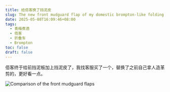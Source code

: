 ```yaml
---
title: 给佰客换了挡泥皮
slug: The new front mudguard flap of my domestic brompton-like folding bike
date: 2025-05-08T16:09:46+08:00
tags:
  - 青梅煮酒
  - 佰客
  - 折叠车
  - Brompton
toc: false
draft: false
---
```


佰客终于给前挡泥板加上挡泥皮了，我找客服买了一个，替换了之前自己拿人造革剪的，更好看一点。

![Comparison of the front mudguard flaps](https://raw.githubusercontent.com/xbot/image-hosting/master/blog/2025-05-08-16-10-33-F8523DD7-1711-4BCA-9447-FAF3E17574D6.jpeg)

